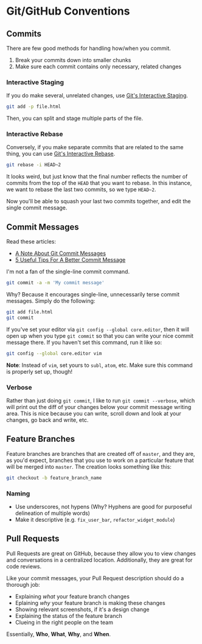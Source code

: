 Git/GitHub Conventions
======================

Commits
-------

There are few good methods for handling how/when you commit.

1. Break your commits down into smaller chunks
2. Make sure each commit contains only necessary, related changes

### Interactive Staging

If you do make several, unrelated changes, use [Git's Interactive Staging](http://git-scm.com/book/en/Git-Tools-Interactive-Staging).

```bash
git add -p file.html
```

Then, you can split and stage multiple parts of the file.

### Interactive Rebase

Conversely, if you make separate commits that are related to the same thing, you can use [Git's Interactive Rebase](http://git-scm.com/book/en/Git-Tools-Rewriting-History).

```bash
git rebase -i HEAD~2
```

It looks weird, but just know that the final number reflects the number of commits from the top of the `HEAD` that you want to rebase. In this instance, we want to rebase the last two commits, so we type `HEAD~2`.

Now you'll be able to squash your last two commits together, and edit the single commit message.

Commit Messages
---------------

Read these articles:

- [A Note About Git Commit Messages](http://tbaggery.com/2008/04/19/a-note-about-git-commit-messages.html)
- [5 Useful Tips For A Better Commit Message](http://robots.thoughtbot.com/5-useful-tips-for-a-better-commit-message)

I'm not a fan of the single-line commit command.

```bash
git commit -a -m 'My commit message'
```

Why? Because it encourages single-line, unnecessarily terse commit messages. Simply do the following:

```bash
git add file.html
git commit
```

If you've set your editor via `git config --global core.editor`, then it will open up when you type `git commit` so that you can write your nice commit message there. If you haven't set this command, run it like so: 

```bash
git config --global core.editor vim
```

**Note**: Instead of `vim`, set yours to `subl`, `atom`, etc. Make sure this command is properly set up, though!

### Verbose

Rather than just doing `git commit`, I like to run `git commit --verbose`, which will print out the diff of your changes below your commit message writing area. This is nice because you can write, scroll down and look at your changes, go back and write, etc.

Feature Branches
----------------

Feature branches are branches that are created off of `master`, and they are, as you'd expect, branches that you use to work on a particular feature that will be merged into `master`. The creation looks something like this:

```bash
git checkout -b feature_branch_name
```

### Naming

- Use underscores, not hypens (Why? Hyphens are good for purposeful delineation of multiple words)
- Make it descriptive (e.g. `fix_user_bar`, `refactor_widget_module`)

Pull Requests
-------------

Pull Requests are great on GitHub, because they allow you to view changes and conversations in a centralized location. Additionally, they are great for code reviews.

Like your commit messages, your Pull Request description should do a thorough job:

- Explaining *what* your feature branch changes
- Eplaining *why* your feature branch is making these changes
- Showing relevant screenshots, if it's a design change
- Explaining the status of the feature branch
- Clueing in the right people on the team

Essentially, **Who**, **What**, **Why**, and **When**.
